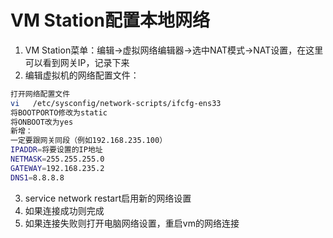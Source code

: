 # VM Station配置本地网络

1. VM Station菜单：编辑->虚拟网络编辑器->选中NAT模式->NAT设置，在这里可以看到网关IP，记录下来
2. 编辑虚拟机的网络配置文件：

```bash
打开网络配置文件
vi   /etc/sysconfig/network-scripts/ifcfg-ens33
将BOOTPORTO修改为static
将ONBOOT改为yes
新增：
一定要跟网关同段（例如192.168.235.100）
IPADDR=将要设置的IP地址
NETMASK=255.255.255.0
GATEWAY=192.168.235.2
DNS1=8.8.8.8
```

3. service network restart启用新的网络设置
4. 如果连接成功则完成
5. 如果连接失败则打开电脑网络设置，重启vm的网络连接